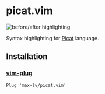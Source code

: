 
# picat.vim

![before/after highlighting](https://i.imgur.com/QRuJDfT.png)

Syntax highlighting for [Picat][picat] language.

## Installation

### [vim-plug][vp]

```vim
Plug 'max-lv/picat.vim'
```

[picat]: http://picat-lang.org/
[vp]: https://github.com/junegunn/vim-plug
